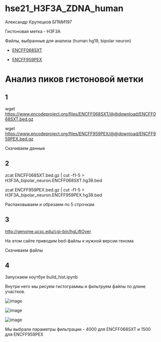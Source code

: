 # hse21_H3F3A_ZDNA_human

Александр Крупецков БПМИ197

Гистоновая метка - H3F3A

Файлы, выбранные для анализа (human hg19, bipolar neuron)

* [ENCFF068SXT](https://www.encodeproject.org/files/ENCFF068SXT/)

* [ENCFF959PEX](https://www.encodeproject.org/files/ENCFF959PEX/)

# Анализ пиков гистоновой метки

## 1

wget https://www.encodeproject.org/files/ENCFF068SXT/@@download/ENCFF068SXT.bed.gz

wget https://www.encodeproject.org/files/ENCFF959PEX/@@download/ENCFF959PEX.bed.gz

Скачиваем данные

## 2

zcat ENCFF068SXT.bed.gz | cut -f1-5 > H3F3A_bipolar_neuron.ENCFF068SXT.hg38.bed

zcat ENCFF959PEX.bed.gz | cut -f1-5 > H3F3A_bipolar_neuron.ENCFF959PEX.hg38.bed

Распаковываем и обрезаем по 5 строчкам

## 3

http://genome.ucsc.edu/cgi-bin/hgLiftOver

На этом сайте приводим bed-файлы к нужной версии генома

Скачиваем файлы

## 4

Запускаем ноутбук build_hist.ipynb

Внутри него мы рисуем гистограммы и фильтруем файлы по длине участков.

![image](https://user-images.githubusercontent.com/71072356/140648907-e28d51cd-6b75-4456-b2bb-9bd29554577d.png)

![image](https://user-images.githubusercontent.com/71072356/140648918-742a28f5-89f6-4939-b17f-096f8ac13acb.png)

![image](https://user-images.githubusercontent.com/71072356/140648926-a83b718a-bcd6-449b-b632-421ab7855c36.png)

Мы выбрали параметры фильтрации - 4000 для ENCFF068SXT и 1500 для ENCFF959PEX

# 

